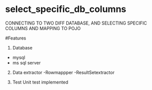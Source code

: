 # select_specific_db_columns
CONNECTING TO TWO DIFF DATABASE, AND SELECTING SPECIFIC COLUMNS AND MAPPING TO POJO

#Features
1. Database
- mysql
- ms sql server

2. Data extractor
-Rowmappper
-ResultSetextractor

3. Test
Unit test implemented
